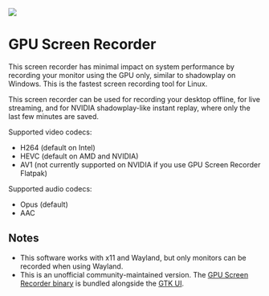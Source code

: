 ![](https://dec05eba.com/images/gpu_screen_recorder_logo_small.png)

# GPU Screen Recorder

This screen recorder has minimal impact on system performance by recording your monitor using the GPU only,
similar to shadowplay on Windows. This is the fastest screen recording tool for Linux.

This screen recorder can be used for recording your desktop offline, for live streaming, and for NVIDIA shadowplay-like instant replay,
where only the last few minutes are saved.

Supported video codecs:
* H264 (default on Intel)
* HEVC (default on AMD and NVIDIA)
* AV1 (not currently supported on NVIDIA if you use GPU Screen Recorder Flatpak)

Supported audio codecs:
* Opus (default)
* AAC

## Notes

- This software works with x11 and Wayland, but only monitors can be recorded when using Wayland.
- This is an unofficial community-maintained version. The [GPU Screen Recorder binary](https://git.dec05eba.com/gpu-screen-recorder/) is bundled alongside the [GTK UI](https://git.dec05eba.com/gpu-screen-recorder-gtk/).
